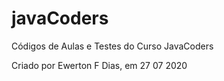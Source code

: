 # javaCoders
Códigos de Aulas e Testes do Curso JavaCoders

Criado por Ewerton F Dias, em 27 07 2020
